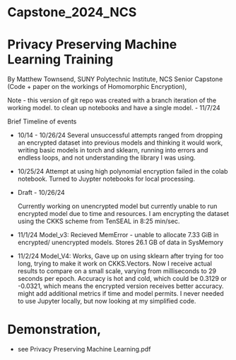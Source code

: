 # Capstone_2024_NCS
# Privacy Preserving Machine Learning Training
By Matthew Townsend, SUNY Polytechnic Institute, NCS Senior Capstone (Code + paper on the workings of Homomorphic Encryption), 

Note - this version of git repo was created with a branch iteration of the working model. to clean up notebooks and have a single model. - 11/7/24

Brief Timeline of events
* 10/14 - 10/26/24
  Several unsuccessful attempts ranged from dropping an encrypted dataset into previous models and thinking it would work, 
  writing basic models in torch and sklearn, running into errors and endless loops, and not understanding the library I was using.

* 10/25/24 
  Attempt at using high polynomial encryption failed in the colab notebook. Turned to Juypter notebooks for 
  local processing. 

* Draft - 10/26/24
 
  Currently working on unencrypted model but currently unable to run encrypted model due to time and resources.
  I am encrypting the dataset using the CKKS scheme from TenSEAL in 8:25 min/sec.


* 11/1/24
  Model_v3:
  Recieved MemError - unable to allocate 7.33 GiB in encrypted/ unencrypted models.
  Stores 26.1 GB of data in SysMemory

* 11/2/24
  Model_V4:
  Works, Gave up on using sklearn after trying for too long, trying to make it work on CKKS.Vectors.
  Now I receive actual results to compare on a small scale, varying from milliseconds to 29 seconds per epoch.
  Accuracy is hot and cold, which could be 0.3129 or -0.0321, which means the encrypted version receives better accuracy.
  might add additional metrics if time and model permits.
  I never needed to use Jupyter locally, but now looking at my simplified code. 


# Demonstration, 
* see Privacy Preserving Machine Learning.pdf
